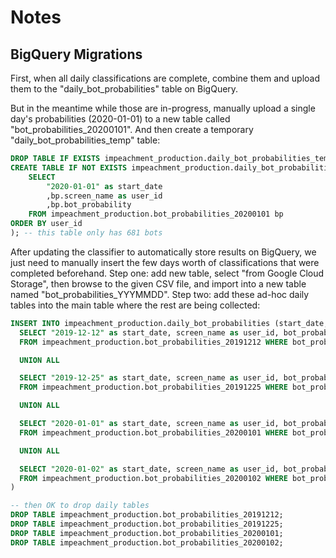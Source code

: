 
# Notes

## BigQuery Migrations

First, when all daily classifications are complete, combine them and upload them to the "daily_bot_probabilities" table on BigQuery.

But in the meantime while those are in-progress, manually upload a single day's probabilities (2020-01-01) to a new table called "bot_probabilities_20200101". And then create a temporary "daily_bot_probabilities_temp" table:

```sql
DROP TABLE IF EXISTS impeachment_production.daily_bot_probabilities_temp;
CREATE TABLE IF NOT EXISTS impeachment_production.daily_bot_probabilities_temp as (
    SELECT
        "2020-01-01" as start_date
        ,bp.screen_name as user_id
        ,bp.bot_probability
    FROM impeachment_production.bot_probabilities_20200101 bp
ORDER BY user_id
); -- this table only has 681 bots
```

After updating the classifier to automatically store results on BigQuery, we just need to manually insert the few days worth of classifications that were completed beforehand. Step one: add new table, select "from Google Cloud Storage", then browse to the given CSV file, and import into a new table named "bot_probabilities_YYYMMDD". Step two: add these ad-hoc daily tables into the main table where the rest are being collected:

```sql
INSERT INTO impeachment_production.daily_bot_probabilities (start_date, user_id, bot_probability) (
  SELECT "2019-12-12" as start_date, screen_name as user_id, bot_probability
  FROM impeachment_production.bot_probabilities_20191212 WHERE bot_probability > 0.5

  UNION ALL

  SELECT "2019-12-25" as start_date, screen_name as user_id, bot_probability
  FROM impeachment_production.bot_probabilities_20191225 WHERE bot_probability > 0.5

  UNION ALL

  SELECT "2020-01-01" as start_date, screen_name as user_id, bot_probability
  FROM impeachment_production.bot_probabilities_20200101 WHERE bot_probability > 0.5

  UNION ALL

  SELECT "2020-01-02" as start_date, screen_name as user_id, bot_probability
  FROM impeachment_production.bot_probabilities_20200102 WHERE bot_probability > 0.5
)

-- then OK to drop daily tables
DROP TABLE impeachment_production.bot_probabilities_20191212;
DROP TABLE impeachment_production.bot_probabilities_20191225;
DROP TABLE impeachment_production.bot_probabilities_20200101;
DROP TABLE impeachment_production.bot_probabilities_20200102;
```
